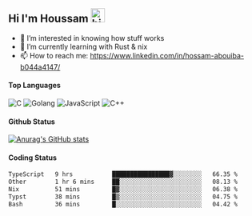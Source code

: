 ## Hi I'm Houssam <img src="https://user-images.githubusercontent.com/1303154/88677602-1635ba80-d120-11ea-84d8-d263ba5fc3c0.gif" width="28px" alt="hi">

- 👀 I’m interested in knowing how stuff works
- 🔭 I’m currently learning with Rust & nix
- 📫 How to reach me: https://www.linkedin.com/in/hossam-abouiba-b044a4147/

#### Top Languages

![C](https://img.shields.io/badge/c-%2300599C.svg?style=for-the-badge&logo=c&logoColor=white)
![Golang](https://img.shields.io/badge/go-blue?style=for-the-badge&logo=Goland)
![JavaScript](https://img.shields.io/badge/javascript-%23323330.svg?style=for-the-badge&logo=javascript&logoColor=%23F7DF1E)
![C++](https://img.shields.io/badge/C%2B%2B-blue?style=for-the-badge&logo=C%2B%2B)


#### Github Status
[![Anurag's GitHub stats](https://github-readme-stats.vercel.app/api?username=0xhoussam&theme=tokyonight)](https://github.com/anuraghazra/github-readme-stats)

#### Coding Status
<!--START_SECTION:waka-->

```txt
TypeScript   9 hrs           ████████████████▓░░░░░░░░   66.35 %
Other        1 hr 6 mins     ██░░░░░░░░░░░░░░░░░░░░░░░   08.13 %
Nix          51 mins         █▓░░░░░░░░░░░░░░░░░░░░░░░   06.38 %
Typst        38 mins         █▒░░░░░░░░░░░░░░░░░░░░░░░   04.75 %
Bash         36 mins         █░░░░░░░░░░░░░░░░░░░░░░░░   04.42 %
```

<!--END_SECTION:waka-->

